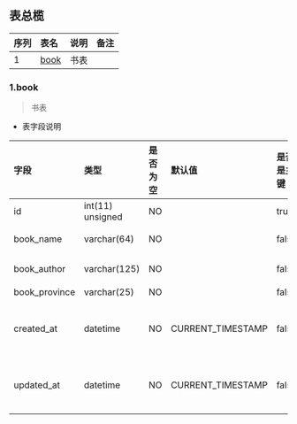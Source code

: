 ## 表总榄

|序列| 表名 | 说明 | 备注 |
|:---|:----|:----| :----|
| 1|[ book](#1book)       |书表| |



### 1.book
> 书表

- 表字段说明

|字段 | 类型 | 是否为空| 默认值 | 是否是主键 | 备注|
|:---- |:---- |:----|:---- |:--- |:---- |
|id  | int(11) unsigned | NO|  | true | |
|book_name  | varchar(64) | NO|  | false | 名称|
|book_author  | varchar(125) | NO|  | false | 作者|
|book_province  | varchar(25) | NO|  | false | 省|
|created_at  | datetime | NO| CURRENT_TIMESTAMP | false | 创建时间 |
|updated_at  | datetime | NO| CURRENT_TIMESTAMP | false | 更新时间 |


